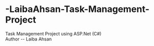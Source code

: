 # -LaibaAhsan-Task-Management-Project
Task Management Project using ASP.Net (C#) 
<br>
Author -- Laiba Ahsan 
